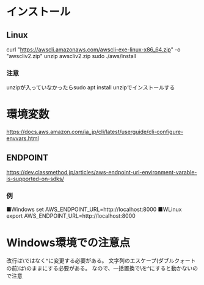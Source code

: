 # インストール

## Linux
curl "https://awscli.amazonaws.com/awscli-exe-linux-x86_64.zip" -o "awscliv2.zip"
unzip awscliv2.zip
sudo ./aws/install

### 注意
unzipが入っていなかったらsudo apt install unzipでインストールする

# 環境変数
https://docs.aws.amazon.com/ja_jp/cli/latest/userguide/cli-configure-envvars.html

## ENDPOINT
https://dev.classmethod.jp/articles/aws-endpoint-url-environment-varable-is-supported-on-sdks/

### 例
■Windows
set AWS_ENDPOINT_URL=http://localhost:8000
■WLinux
export AWS_ENDPOINT_URL=http://localhost:8000

# Windows環境での注意点
改行は\ではなく^に変更する必要がある。
文字列のエスケープ(ダブルクォートの前)は\のままにする必要がある。
なので、一括置換で\を^にすると動かないので注意